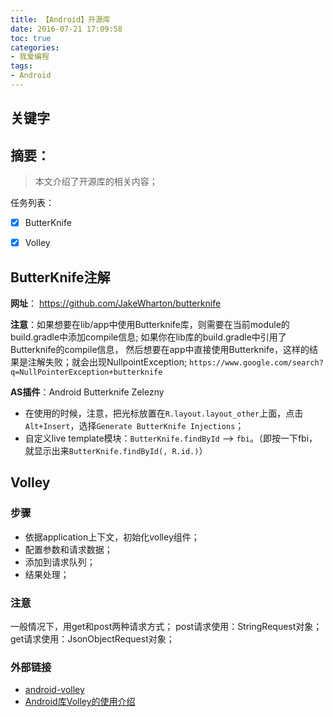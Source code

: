 ```yaml
---
title: 【Android】开源库
date: 2016-07-21 17:09:58
toc: true
categories:
- 我爱编程
tags:
- Android
---
```


## 关键字

## 摘要：
> 本文介绍了开源库的相关内容；

任务列表：
- [x] ButterKnife
- [x] Volley


<!--more-->
## ButterKnife注解

**网址**： https://github.com/JakeWharton/butterknife

**注意**：如果想要在lib/app中使用Butterknife库，则需要在当前module的build.gradle中添加compile信息;
如果你在lib库的build.gradle中引用了Butterknife的compile信息，
然后想要在app中直接使用Butterknife，这样的结果是注解失败；就会出现NullpointException;
`https://www.google.com/search?q=NullPointerException+butterknife`

**AS插件**：Android Butterknife Zelezny
- 在使用的时候，注意，把光标放置在`R.layout.layout_other`上面，点击`Alt+Insert`，选择`Generate ButterKnife Injections`；
- 自定义live template模块：`ButterKnife.findById` --> `fbi`。（即按一下fbi，就显示出来`ButterKnife.findById(, R.id.)`）


## Volley
### 步骤
- 依据application上下文，初始化volley组件；
- 配置参数和请求数据；
- 添加到请求队列；
- 结果处理；

### 注意
一般情况下，用get和post两种请求方式；
post请求使用：StringRequest对象；
get请求使用：JsonObjectRequest对象；

### 外部链接
- [android-volley](https://github.com/mcxiaoke/android-volley)
- [Android库Volley的使用介绍](http://bxbxbai.github.io/2014/09/14/android-working-with-volley/)